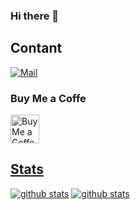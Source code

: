 ### Hi there 👋

<!--
**Jarvis2301/Jarvis2301** is a ✨ _special_ ✨ repository because its `README.md` (this file) appears on your GitHub profile.

Here are some ideas to get you started:

- 🔭 I’m currently working on : Telkom
- 🌱 I’m currently learning : Indonesian
- 👯 I’m looking to collaborate on : Bot
- 🤔 I’m looking for help with : Friend
- 💬 Ask me about : Java Script
- 📫 How to reach me: 
- 😄 Pronouns: ...
- ⚡ Fun fact: ...
-->

<!-- <div align="center">
  <img src="https://cdn.discordapp.com/attachments/689314197233860629/766199302049497169/unknown.png" width="300"/>
    <h3>
    Standing on the shoulders of giants - Issac Newton
      <br>
    거인의 어깨에 올라서서 더 넓은 세상을 바라보라 - 아이작 뉴턴
  </h3>
</div> -->

## Contant
[![Mail](https://img.shields.io/badge/Mail-Mail?logo=mail.ru&style=flat-square&color=168DE2&logoColor=white&link=mailto:akiacode@kawaiii.moe)](mailto:akiacode@kawaiii.moe)

### Buy Me a Coffe
<a href='https://ko-fi.com/catry' target='_blank'><img height='35' style='border:0px;height:46px;' src='https://az743702.vo.msecnd.net/cdn/kofi3.png?v=0' border='0' alt='Buy Me a Coffee at ko-fi.com' />

## Stats
[![github stats](https://github-readme-stats.vercel.app/api?username=AkiaCode&count_private=true&show_icons=true&hide_border=true&bg_color=00000000&title_color=D65476&icon_color=D65476&text_color=BA5A6F)](https://github.com/AkiaCode)
[![github stats](https://github-readme-stats.vercel.app/api/top-langs?username=AkiaCode&count_private=true&show_icons=true&hide_border=true&bg_color=00000000&title_color=D65476&icon_color=D65476&text_color=BA5A6F)](https://github.com/AkiaCode)
